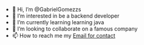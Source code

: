 - 👋 Hi, I’m @GabrielGomezzs
- 👀 I’m interested in be a backend developer
- 🌱 I’m currently learning learning java
- 💞️ I’m looking to collaborate on a famous company
- 📫 How to reach me my [Email for contact](gabrielgomess26ti@gmail.com)

<!---
GabrielGomezzs/GabrielGomezzs is a ✨ special ✨ repository because its `README.md` (this file) appears on your GitHub profile.
You can click the Preview link to take a look at your changes.
--->
